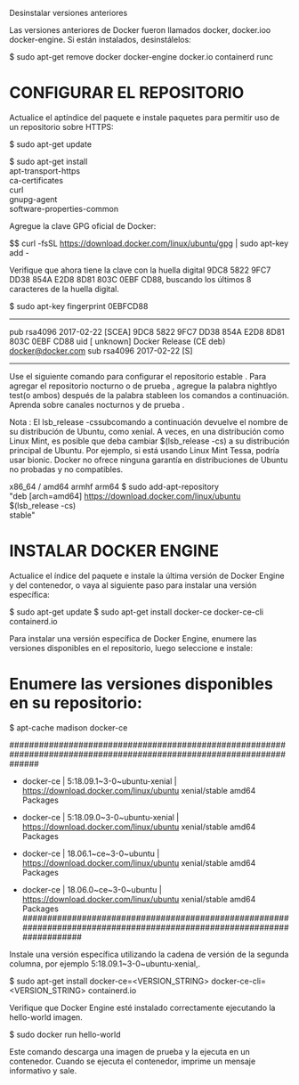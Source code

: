 Desinstalar versiones anteriores 

Las versiones anteriores de Docker fueron llamados docker, docker.ioo docker-engine. Si están instalados, desinstálelos:

$ sudo apt-get remove docker docker-engine docker.io containerd runc

# CONFIGURAR EL REPOSITORIO

Actualice el aptíndice del paquete e instale paquetes para permitir uso de un repositorio sobre HTTPS:

$ sudo apt-get update

$ sudo apt-get install \
    apt-transport-https \
    ca-certificates \
    curl \
    gnupg-agent \
    software-properties-common
    
 Agregue la clave GPG oficial de Docker:

$$ curl -fsSL https://download.docker.com/linux/ubuntu/gpg | sudo apt-key add -

Verifique que ahora tiene la clave con la huella digital 9DC8 5822 9FC7 DD38 854A  E2D8 8D81 803C 0EBF CD88, buscando los últimos 8 caracteres de la huella digital.

$ sudo apt-key fingerprint 0EBFCD88
___________________________________________________________________
pub   rsa4096 2017-02-22 [SCEA]
      9DC8 5822 9FC7 DD38 854A  E2D8 8D81 803C 0EBF CD88
uid           [ unknown] Docker Release (CE deb) <docker@docker.com>
sub   rsa4096 2017-02-22 [S]
_____________________________________________________________________

Use el siguiente comando para configurar el repositorio estable . Para agregar el repositorio nocturno o de prueba , agregue la palabra nightlyo test(o ambos) después de la palabra stableen los comandos a continuación. Aprenda sobre canales nocturnos y de prueba .

Nota : El lsb_release -cssubcomando a continuación devuelve el nombre de su distribución de Ubuntu, como xenial. A veces, en una distribución como Linux Mint, es posible que deba cambiar $(lsb_release -cs) a su distribución principal de Ubuntu. Por ejemplo, si está usando Linux Mint Tessa, podría usar bionic. Docker no ofrece ninguna garantía en distribuciones de Ubuntu no probadas y no compatibles.

x86_64 / amd64
armhf
arm64
$ sudo add-apt-repository \
   "deb [arch=amd64] https://download.docker.com/linux/ubuntu \
   $(lsb_release -cs) \
   stable"
# INSTALAR DOCKER ENGINE

Actualice el índice del paquete e instale la última versión de Docker Engine y del contenedor, o vaya al siguiente paso para instalar una versión específica:

 $ sudo apt-get update
 $ sudo apt-get install docker-ce docker-ce-cli containerd.io

Para instalar una versión específica de Docker Engine, enumere las versiones disponibles en el repositorio, luego seleccione e instale:

# Enumere las versiones disponibles en su repositorio:

$ apt-cache madison docker-ce

######################################################################################################################
  * docker-ce | 5:18.09.1~3-0~ubuntu-xenial | https://download.docker.com/linux/ubuntu  xenial/stable amd64 Packages
  
  * docker-ce | 5:18.09.0~3-0~ubuntu-xenial | https://download.docker.com/linux/ubuntu  xenial/stable amd64 Packages
  
  * docker-ce | 18.06.1~ce~3-0~ubuntu       | https://download.docker.com/linux/ubuntu  xenial/stable amd64 Packages
  
  * docker-ce | 18.06.0~ce~3-0~ubuntu       | https://download.docker.com/linux/ubuntu  xenial/stable amd64 Packages
 ########################################################################################################################
  
Instale una versión específica utilizando la cadena de versión de la segunda columna, por ejemplo 5:18.09.1~3-0~ubuntu-xenial,.

$ sudo apt-get install docker-ce=<VERSION_STRING> docker-ce-cli=<VERSION_STRING> containerd.io


Verifique que Docker Engine esté instalado correctamente ejecutando la hello-world imagen.

$ sudo docker run hello-world

Este comando descarga una imagen de prueba y la ejecuta en un contenedor.
Cuando se ejecuta el contenedor, imprime un mensaje informativo y sale.
